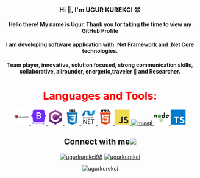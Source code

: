 <h3 align="center">Hi 👋,  I'm UGUR KUREKCI &#x1F60E;</h3>
<h4 align="center">Hello there! My name is Ugur. Thank you for taking the time to view my GitHub Profile</h4>

<h4 align="center">I am developing software application with .Net Framework
and .Net Core technologies. </h4>
 
<h4 align="center"> Team player, innovative, solution
focused, strong communication skills, collaborative, allrounder, energetic,traveler &#x1F451;  and Researcher. </h4>


 

</h2>
<h1 align="center" style="color:red">Languages and Tools:</h1>
<p align="center"> <a href="https://angular.io" target="_blank"> <img src="https://raw.githubusercontent.com/devicons/devicon/master/icons/angularjs/angularjs-original-wordmark.svg" alt="angularjs" width="40" height="40"/> </a> <a href="https://getbootstrap.com" target="_blank"> <img src="https://raw.githubusercontent.com/devicons/devicon/master/icons/bootstrap/bootstrap-plain-wordmark.svg" alt="bootstrap" width="40" height="40"/> </a> <a href="https://www.w3schools.com/cs/" target="_blank"> <img src="https://raw.githubusercontent.com/devicons/devicon/master/icons/csharp/csharp-original.svg" alt="csharp" width="40" height="40"/> </a> <a href="https://www.w3schools.com/css/" target="_blank"> <img src="https://raw.githubusercontent.com/devicons/devicon/master/icons/css3/css3-original-wordmark.svg" alt="css3" width="40" height="40"/> </a> <a href="https://dotnet.microsoft.com/" target="_blank"> <img src="https://raw.githubusercontent.com/devicons/devicon/master/icons/dot-net/dot-net-original-wordmark.svg" alt="dotnet" width="40" height="40"/> </a> <a href="https://www.w3.org/html/" target="_blank"> <img src="https://raw.githubusercontent.com/devicons/devicon/master/icons/html5/html5-original-wordmark.svg" alt="html5" width="40" height="40"/> </a> <a href="https://developer.mozilla.org/en-US/docs/Web/JavaScript" target="_blank"> <img src="https://raw.githubusercontent.com/devicons/devicon/master/icons/javascript/javascript-original.svg" alt="javascript" width="40" height="40"/> </a> <a href="https://www.microsoft.com/en-us/sql-server" target="_blank"> <img src="https://cdn.worldvectorlogo.com/logos/microsoft-sql-server.svg" alt="mssql" width="40" height="40"/> </a> <a href="https://nodejs.org" target="_blank"> <img src="https://raw.githubusercontent.com/devicons/devicon/master/icons/nodejs/nodejs-original-wordmark.svg" alt="nodejs" width="40" height="40"/> </a> <a href="https://www.typescriptlang.org/" target="_blank"> <img src="https://raw.githubusercontent.com/devicons/devicon/master/icons/typescript/typescript-original.svg" alt="typescript" width="40" height="40"/> </a>

<h2 align="center">Connect with me<img src='https://raw.githubusercontent.com/ShahriarShafin/ShahriarShafin/main/Assets/handshake.gif' width="100px"></h2>
<p align="center">
<a href="https://twitter.com/ugurkurekci98" target="blank"><img align="center" src="https://cdn.jsdelivr.net/npm/simple-icons@3.0.1/icons/twitter.svg" alt="ugurkurekci98" height="30" width="40" /></a>
<a href="https://linkedin.com/in/ugurkurekci" target="blank"><img align="center" src="https://cdn.jsdelivr.net/npm/simple-icons@3.0.1/icons/linkedin.svg" alt="ugurkurekci" height="30" width="40" /></a>
</p>

<p align="center"> <img src="https://komarev.com/ghpvc/?username=ugurkurekci&label=Profile%20views&color=0e75b6&style=flat" alt="ugurkurekci" /> </p>

